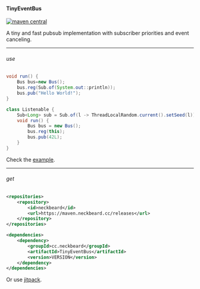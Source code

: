 #### TinyEventBus

[![maven central](https://maven-badges.herokuapp.com/maven-central/cc.neckbeard/TinyEventBus/badge.svg)](https://maven-badges.herokuapp.com/maven-central/cc.neckbeard/TinyEventBus)

A tiny and fast pubsub implementation with subscriber priorities and event canceling.

---

###### use

```java
void run() {
    Bus bus=new Bus();
    bus.reg(Sub.of(System.out::println));
    bus.pub("Hello World!");
}
```

```java
class Listenable {
    Sub<Long> sub = Sub.of(l -> ThreadLocalRandom.current().setSeed(l));
    void run() {
        Bus bus = new Bus();
        bus.reg(this);
        bus.pub(42L);
    }
}
```

Check the
[example](https://github.com/nothub/TinyEventBus/blob/master/src/test/java/cc/neckbeard/tinyeventbus/example/Example.java).

---

###### get

```xml
<repositories>
    <repository>
        <id>neckbeard</id>
        <url>https://maven.neckbeard.cc/releases</url>
    </repository>
</repositories>

<dependencies>
    <dependency>
        <groupId>cc.neckbeard</groupId>
        <artifactId>TinyEventBus</artifactId>
        <version>VERSION</version>
    </dependency>
</dependencies>
```

Or use [jitpack](https://jitpack.io/#nothub/TinyEventBus).
